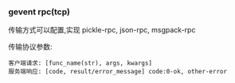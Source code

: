 ### gevent rpc(tcp) ###

传输方式可以配置,实现 pickle-rpc, json-rpc, msgpack-rpc

传输协议参数:

    客户端请求: [func_name(str), args, kwargs]
    服务端响应: [code, result/error_message] code:0-ok, other-error